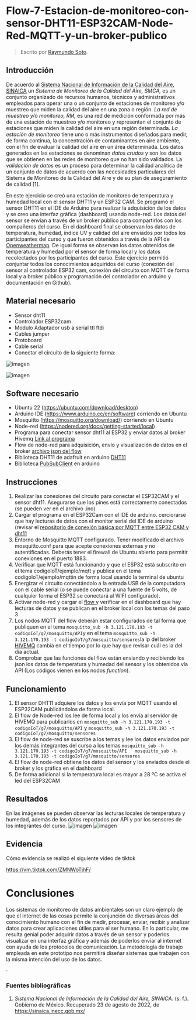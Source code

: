 # Flow-7-Estacion-de-monitoreo-con-sensor-DHT11-ESP32CAM-Node-Red-MQTT-y-un-broker-publico

> Escrito por  [Raymundo Soto](https://github.com/raymundosoto).

## Introducción

De acuerdo al [Sistema Nacional de Información de la Calidad del Aire, SINAICA](https://sinaica.inecc.gob.mx/) un *Sistema de Monitoreo de la Calidad del Aire, SMCA,* es un  conjunto organizado de recursos humanos, técnicos y administrativos empleados para operar una o un conjunto de estaciones de monitoreo y/o muestreo que miden la calidad del aire en una zona o región.   *La red  de muestreo y/o monitoreo, RM,* es una red de medición conformada por más de una estación de muestreo y/o monitoreo y representan el conjunto de estaciones que miden la calidad del aire en una región determinada.   *La estación de monitoreo* tiene uno o más instrumentos diseñados para medir, de forma continua, la concentración de contaminantes en aire ambiente, con el fin de evaluar la calidad del aire en un área determinada.   Los datos generados en las estaciones se denominan *datos crudos* y son los datos que se obtienen en las redes de monitoreo que no han sido validados. La *validación de datos* es un proceso para determinar la calidad analítica de un conjunto de datos de acuerdo con las necesidades particulares del Sistema de Monitoreo de la Calidad del Aire y de su plan de aseguramiento de calidad [1].

En este ejercicio se creó una estación de monitoreo de temperatura y humedad local con el sensor DHT11 y un ESP32 CAM. Se programó el sensor DHT11 en el IDE de Arduino para realizar la adquisición de los datos y se creo una interfaz gráfica (dashboard) usando node-red. Los datos del sensor se envían a través de un broker público para compartirlos con los compañeros del curso. En el dashboard final se observan los datos de temperatura, humedad, índice UV y calidad del aire enviados por todos los participantes del curso y que fueron obtenidos a través de la API de [Openweathermap](https://openweathermap.org/api).  De igual forma se observan los datos obtenidos de temperatura y humedad por el sensor de forma local y los datos recolectados por los participantes del curso. Este ejercicio permitió conjuntar todos los conocimientos adquiridos del curso (conexión del sensor al controlador ESP32 cam,  conexión del circuito con MQTT de forma local y a broker público y programación del controlador en  arduino y documentación en Github).

## Material necesario
 - Sensor dht11 
 - Controlador ESP32cam
 - Modulo Adaptador usb a serial ttl ftdi
 - Cables jumper
 - Protoboard
 - Cable serial
 - Conectar el circuito de la siguiente forma:
 
![imagen](https://user-images.githubusercontent.com/72757419/186284422-7f02778f-1358-4439-acd9-e5abf82e4333.png)

 ![imagen](https://user-images.githubusercontent.com/72757419/186284390-2c967e07-8850-4e61-ab2b-5eee4c5e786e.png)

## Software necesario

 - Ubuntu 22 (https://ubuntu.com/download/desktop)
 - Arduino IDE (https://www.arduino.cc/en/software) corriendo en Ubuntu
 - Mosquitto (https://mosquitto.org/download/) corriendo en Ubuntu
 - Node-red (https://nodered.org/docs/getting-started/local)
 - Programa para conectar sensor dht11 al ESP32 y enviar datos al broker Hivemq   [Link al programa](https://github.com/raymundosoto/Flow-6-Sensor-DHT11-con-MQTT-y-Dashboard-en-node-red/blob/8a97178c9d1ada07a29efcadc62bf6767b74c830/json_mqtt_esp32_cam_dht11/json_mqtt_esp32_cam_dht11.ino)
 - Flow de node-red para adquisición, envío y visualización de datos en el broker [archivo json del flow ](https://github.com/raymundosoto/Flow-7---Estacion-de-monitoreo-con-sensor-DHT11---ESP32CAM--Node-Red-MQTT-y-un-broker-publico/blob/627bb53ce3f26d6435504aeee759c1e13fbc34e8/flow_7_dht11_esp32_MQTT_.json)
 - Biblioteca DHT11 de adafruit en arduino [DHT11](https://github.com/adafruit/DHT-sensor-library)
 - Biblioteca [PubSubClient](https://pubsubclient.knolleary.net/) en arduino
 
##  Instrucciones
1. Realizar las conexiones del circuito para conectar el ESP32CAM y el sensor dht11. Asegurarse que los pines está correctamente conectados (se pueden ver en el archivo .ino)
2. Cargar el programa en el  ESP32Cam con el IDE de arduino. cerciorarse que hay lecturas de datos con el monitor serial del IDE de arduino (revisar el [repositorio de conexión básica por MQTT entre ESP32 CAM y dht11](https://github.com/hugoescalpelo/ESP32CAM_MQTT-Basic.git)
3. Entorno de Mosquitto MQTT configurado. Tener modificado el archivo mosquitto.conf para que acepte conexiones externas y no autentificadas. Deberás tener el firewall de Ubuntu abierto para permitir conexiones en el puerto 1883.
4. Verificar que MQTT está funcionando y que el ESP32 está subscrito en el tema codigoIoT/ejemplo/mqtt y publica en el tema codigoIoT/ejemplo/mqttin de forma local usando la terminal de ubuntu
5. Energizar el circuito conectándolo a la entrada USB de la computadora con el cable serial (o se puede conectar a una fuente de 5 volts, de cualquier forma el ESP32 se conectará al WIFI configurado).
6. Activar node-red y cargar el  [flow ](https://github.com/raymundosoto/Flow-7---Estacion-de-monitoreo-con-sensor-DHT11---ESP32CAM--Node-Red-MQTT-y-un-broker-publico/blob/627bb53ce3f26d6435504aeee759c1e13fbc34e8/flow_7_dht11_esp32_MQTT_.json) y verificar en el dashboard que hay lecturas de datos y se publican en el broker local con los temas del paso 3
7. Los nodos MQTT del flow deberán estar configurados de tal forma que publiquen en el tema `mosquitto_sub -h 3.121.170.193 -t codigoIoT/g7/mosquitto/API`y en el tema `mosquitto_sub -h 3.121.170.193 -t codigoIoT/g7/mosquitto/sensores`la ip del broker  [HIVEMQ](https://www.hivemq.com/) cambia en el tiempo por lo que hay que revisar cuál es la del día actual.
8. Comprobar que las funciones del flow están enviando y recibiendo los json  los datos de temperatura y humedad del sensor y los obtenidos vía API (Los códigos vienen en los nodos *function*).

## Funcionamiento

 1. El sensor DHT11 adquiere los datos y los envía por MQTT usando el ESP32CAM publicándolos de forma local.
 2. El flow de Node-red los lee de forma local y los envía al servidor de HIVEMQ para publicarlos en `mosquitto_sub -h 3.121.170.193 -t codigoIoT/g7/mosquitto/API` y `mosquitto_sub -h 3.121.170.193 -t codigoIoT/g7/mosquitto/sensores`
 3. El flow de node-red se suscribe a los temas y lee los datos enviados por los demás integrantes del curso a los temas  `mosquitto_sub -h 3.121.170.193 -t codigoIoT/g7/mosquitto/API   mosquitto_sub -h 3.121.170.193 -t codigoIoT/g7/mosquitto/sensores`
 4. El flow de node-red obtiene los datos del sensor y los enviados desde el broker y los gráfica en el dashboard
 5. De forma adicional si la temperatura local es mayor a 28 ºC se activa el led del ESP32CAM

## Resultados
En las imágenes se pueden observar las lecturas locales de temperatura y humedad, además de los datos reportados por API y por los sensores de los integrantes del curso.
![imagen](https://user-images.githubusercontent.com/72757419/186284640-8acc9fa9-017f-47f4-b543-3654278358e5.png)
![imagen](https://user-images.githubusercontent.com/72757419/186284690-8cb5767d-cf78-476a-a3c2-55e3f2781a17.png)

## Evidencia
Cómo evidencia se realizó el siguiente vídeo de tiktok

https://vm.tiktok.com/ZMNWoTjhF/

# Conclusiones

Los sistemas de monitoreo de datos ambientales son un claro ejemplo de que el internet de las cosas permite la conjunción de diversas áreas del conocimiento humano con el fin de medir, procesar, enviar, recibir y analizar datos para crear aplicaciones útiles para el ser humano. En lo particular, me resulta genial poder adquirir datos a través de un sensor y poderlos visualizar en una interfaz gráfica y además de poderlos enviar al internet con ayuda de los protocolos de comunicación. La metodología de trabajo empleada en este prototipo nos permitirá diseñar sistemas que trabajen con la misma intención del uso de los datos.   

·

### Fuentes bibliográficas
1. _Sistema Nacional de Información de la Calidad del Aire, SINAICA_. (s. f.). Gobierno de México. Recuperado 23 de agosto de 2022, de https://sinaica.inecc.gob.mx/
